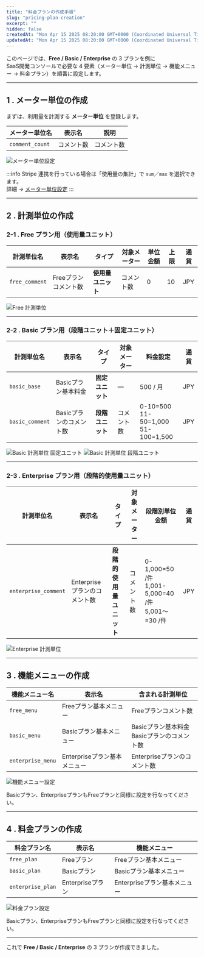 ```yaml
---
title: "料金プランの作成手順"
slug: "pricing-plan-creation"
excerpt: ""
hidden: false
createdAt: "Mon Apr 15 2025 08:20:00 GMT+0000 (Coordinated Universal Time)"
updatedAt: "Mon Apr 15 2025 08:20:00 GMT+0000 (Coordinated Universal Time)"
---
```


このページでは、**Free / Basic / Enterprise** の 3 プランを例に  
SaaS開発コンソールで必要な 4 要素（メーター単位 → 計測単位 → 機能メニュー → 料金プラン）を順番に設定します。

---

## 1 . メーター単位の作成

まずは、利用量を計測する **メーター単位** を登録します。

| メーター単位名 | 表示名   | 説明       |
|---------------|---------|-----------|
| `comment_count` | コメント数 | コメント数 |

![メーター単位設定](/ja/img/part-4/pricing-and-billing/pricing-plan-creation/setting-measurement-units-function-menus-and-price-plans-07.png)

:::info
Stripe 連携を行っている場合は「使用量の集計」で `sum`／`max` を選択できます。  
詳細 → [メーター単位設定](/docs/part-4/pricing-and-billing/usage-metering)
:::

---

## 2 . 計測単位の作成

### 2-1 . Free プラン用（使用量ユニット）

| 計測単位名 | 表示名 | タイプ | 対象メーター | 単位金額 | 上限 | 通貨 |
|-----------|-------|-------|--------------|---------|-----|-----|
| `free_comment` | Freeプランコメント数 | **使用量ユニット** | コメント数 | 0 | 10 | JPY |

![Free 計測単位](/ja/img/part-4/pricing-and-billing/pricing-plan-creation/setting-measurement-units-function-menus-and-price-plans-02.png)

---

### 2-2 . Basic プラン用（段階ユニット＋固定ユニット）

| 計測単位名 | 表示名 | タイプ | 対象メーター | 料金設定 | 通貨 |
|-----------|-------|-------|--------------|---------|-----|
| `basic_base` | Basicプラン基本料金 | **固定ユニット** | ― | 500 / 月 | JPY |
| `basic_comment` | Basicプランのコメント数 | **段階ユニット** | コメント数 | 0-10=500<br />11-50=1,000<br />51-100=1,500 | JPY |

![Basic 計測単位 固定ユニット](/ja/img/part-4/pricing-and-billing/pricing-plan-creation/setting-measurement-units-function-menus-and-price-plans-01.png)
![Basic 計測単位 段階ユニット](/ja/img/part-4/pricing-and-billing/pricing-plan-creation/setting-measurement-units-function-menus-and-price-plans-03.png)

---

### 2-3 . Enterprise プラン用（段階的使用量ユニット）

| 計測単位名 | 表示名 | タイプ | 対象メーター | 段階別単位金額 | 通貨 |
|-----------|-------|-------|--------------|---------------|-----|
| `enterprise_comment` | Enterpriseプランのコメント数 | **段階的使用量ユニット** | コメント数 | 0-1,000=50 /件<br />1,001-5,000=40 /件<br />5,001〜=30 /件 | JPY |

![Enterprise 計測単位](/ja/img/part-4/pricing-and-billing/pricing-plan-creation/setting-measurement-units-function-menus-and-price-plans-08.png)

---

## 3 . 機能メニューの作成

| 機能メニュー名 | 表示名 | 含まれる計測単位 |
|---------------|-------|-----------------|
| `free_menu` | Freeプラン基本メニュー | Freeプランコメント数 |
| `basic_menu` | Basicプラン基本メニュー | Basicプラン基本料金<br />Basicプランのコメント数 |
| `enterprise_menu` | Enterpriseプラン基本メニュー | Enterpriseプランのコメント数 |

![機能メニュー設定](/ja/img/part-4/pricing-and-billing/pricing-plan-creation/setting-measurement-units-function-menus-and-price-plans-05.png)

Basicプラン、EnterpriseプランもFreeプランと同様に設定を行なってください。

---

## 4 . 料金プランの作成

| 料金プラン名 | 表示名 | 機能メニュー |
|-------------|-------|-------------|
| `free_plan` | Freeプラン | Freeプラン基本メニュー |
| `basic_plan` | Basicプラン | Basicプラン基本メニュー |
| `enterprise_plan` | Enterpriseプラン | Enterpriseプラン基本メニュー |

![料金プラン設定](/ja/img/part-4/pricing-and-billing/pricing-plan-creation/setting-measurement-units-function-menus-and-price-plans-06.png)

Basicプラン、EnterpriseプランもFreeプランと同様に設定を行なってください。

---

これで **Free / Basic / Enterprise** の 3 プランが作成できました。
